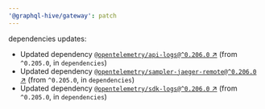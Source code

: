 ```yaml
---
'@graphql-hive/gateway': patch
---
```


dependencies updates: 

- Updated dependency [`@opentelemetry/api-logs@^0.206.0` ↗︎](https://www.npmjs.com/package/@opentelemetry/api-logs/v/0.206.0) (from `^0.205.0`, in `dependencies`)
- Updated dependency [`@opentelemetry/sampler-jaeger-remote@^0.206.0` ↗︎](https://www.npmjs.com/package/@opentelemetry/sampler-jaeger-remote/v/0.206.0) (from `^0.205.0`, in `dependencies`)
- Updated dependency [`@opentelemetry/sdk-logs@^0.206.0` ↗︎](https://www.npmjs.com/package/@opentelemetry/sdk-logs/v/0.206.0) (from `^0.205.0`, in `dependencies`)
